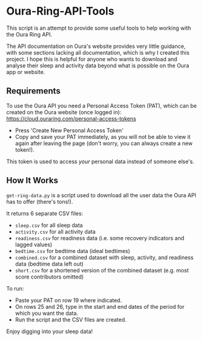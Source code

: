 # Oura-Ring-API-Tools

This script is an attempt to provide some useful tools to help working with the Oura Ring API.

The API documentation on Oura's website provides very little guidance, with some sections lacking all documentation, which is why I created this project. I hope this is helpful for anyone who wants to download and analyse their sleep and activity data beyond what is possible on the Oura app or website.


## Requirements

To use the Oura API you need a Personal Access Token (PAT), which can be created on the Oura website (once logged in):
https://cloud.ouraring.com/personal-access-tokens
- Press 'Create New Personal Access Token'
- Copy and save your PAT immediately, as you will not be able to view it again after leaving the page (don't worry, you can always create a new token!).

This token is used to access *your* personal data instead of someone else's.

## How It Works

`get-ring-data.py` is a script used to download all the user data the Oura API has to offer (there's tons!).

It returns 6 separate CSV files:
- `sleep.csv` for all sleep data
- `activity.csv` for all activity data
- `readiness.csv` for readiness data (i.e. some recovery indicators and lagged values)
- `bedtime.csv` for bedtime data (ideal bedtimes)
- `combined.csv` for a combined dataset with sleep, activity, and readiness data (bedtime data left out)
- `short.csv` for a shortened version of the combined dataset (e.g. most score contributors omitted)

To run:
- Paste your PAT on row 19 where indicated.
- On rows 25 and 26, type in the start and end dates of the period for which you want the data.
- Run the script and the CSV files are created.

Enjoy digging into your sleep data!
